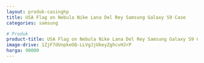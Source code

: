 ```yaml
---
layout: produk-casinghp
title: USA Flag on Nebula Nike Lana Del Rey Samsung Galaxy S9 Case
categories: samsung

# Produk
product-title: USA Flag on Nebula Nike Lana Del Rey Samsung Galaxy S9 Case
image-drive: 1ZjF7dUnpkeOQ-LLVgJjUkeyZghcvHJrP
harga: 90000
---
```

